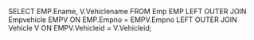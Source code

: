 SELECT EMP.Ename, V.Vehiclename
FROM Emp EMP
LEFT OUTER JOIN Empvehicle EMPV ON EMP.Empno = EMPV.Empno
LEFT OUTER JOIN Vehicle V ON EMPV.Vehicleid = V.Vehicleid;